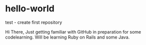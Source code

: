 # hello-world
test - create first repository

Hi There, Just getting familiar with GitHub in preparation for some codelearning.
Will be learning Ruby on Rails and some Java.
